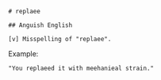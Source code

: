 
    # replaee

    ## Anguish English

    [v] Misspelling of "replaee".

Example:

    "You replaeed it with meehanieal strain."








